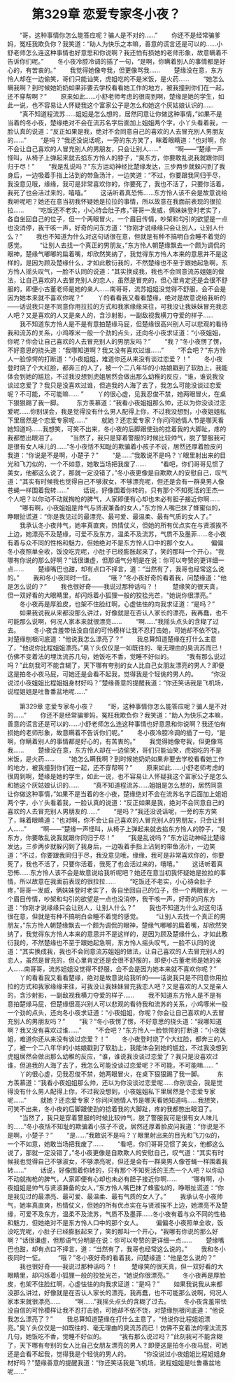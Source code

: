 # 　　第329章 恋爱专家冬小夜？
　　“哥，这种事情你怎么能答应呢？骗人是不对的……”
　　你还不是经常骗爹妈，冤枉我欺负你？我笑道：“助人为快乐之本嘛，善意的谎言还是可以的……小舒老师怎么连这种事情也好意思和你说啊？我还怕有损她的老师形象，故意瞒着不告诉你们呢。”
　　冬小夜冷腔冷调的插了一句，“是啊，你瞒着别人的事情都是好心的，有苦衷的。”
　　我觉得她像夸我，但更像骂我……
　　楚缘没在意，东方怜人却在一边偷笑，哥们只能讪笑，虎姐吃的不是米饭，是火药……
　　“她怎么瞒我啊？到时候她奶奶如果非要去学校看看她工作的地方，被我撞到你们在一起，还不穿帮啊？”
　　原来如此……小舒老师考虑的很周到啊，楚缘是她的学生，如此一说，也不容易让人怀疑我这个富家公子是怎么和她这个灰姑娘认识的……
　　“真不知道程流苏……姐姐是怎么想的，居然同意让你做这种事情，”如果不是当着的冬小夜，楚缘绝对不会在流苏名字后面加上姐姐两个字，小丫头看着我，一脸认真的说道：“反正如果是我，绝对不会同意自己的喜欢的人去冒充别人男朋友的……”
　　“是吗？”我还没说话呢，一旁的东方笑了，眯着眼睛道：“也对啊，你不会让自己喜欢的人冒充别人的男朋友，只会让别人……”
　　“啊——”楚缘一声怪叫，从椅子上弹起来就去掐东方怜人的脖子，“臭东方，你要敢乱说我就跟你同归于尽！”
　　“我是乱说吗？”东方运动神经比楚缘发达，三步两步就躲闪到了我身后，一边吸着手指上沾到的带鱼汤汁，一边笑道：“不过，你要跟我同归于尽，我没意见哦，缘缘，我可是非常喜欢你的，你要死了，我也不活了，只要你活着，我死了也会活过来的，嘻嘻。”
　　这话听着真恐怖……东方怜人该不会是故意说给我听呢吧？她还在意当初我怀疑她是拉拉的事情，所以故意在我面前表现的很拉拉……
　　“吃饭还不老实，小心待会肚子疼，”哥哥一发威，俩妹妹登时老实了，各自坐回自己的位子，但一个两眼冒火，一个眉目传情，吵架和勾引的欲望是一点也没消停，我干咳一声，好奇的问东方道：“你刚才说缘缘只会让别人，让别人什么？”
　　我也不知道为什么对这句话很在意，但就是有种不搞明白会睡不着觉的感觉。
　　“让别人去找一个真正的男朋友，”东方怜人朝楚缘飘去一个颇为调侃的眼神，楚缘气嘟嘟的扁着嘴，却欣然笑纳了，我觉得东方怜人本来的意思并不是这样的，是因为顾及楚缘什么，才如此敷衍我的，不然楚缘也不至于跟她起急啊，东方怜人摇头叹气，一脸不认同的说道：“其实换成我，我也不会同意流苏姐姐的做法，让自己喜欢的人去冒充别人的恋人，虽然是冒充的，但心里肯定还是会很不舒服的，即便小古董老师是她的亲人……南哥哥，流苏姐姐没觉得不舒服，会不会是因为她本来就不喜欢你呢？”
　　丫的看看我又看看楚缘，绝对是故意说给我听的——话说我只是不同意你用拉拉的方式和我家缘缘来往，可我没让我妹妹冒充我恋人吧？又是喜欢的人又是亲人的，含沙射影，一副敌视我横刀夺爱的样子……
　　我不知道东方怜人是不是有意拍楚缘马屁，但楚缘很高兴别人可以悲观的看待我和流苏的关系，小鸡啄米一般一个劲的点头，还向冬小夜求证道：“小夜姐姐，你呢？你会让自己喜欢的人去冒充别人的男朋友吗？”
　　“我？”冬小夜愣了愣，不好意思的挠头道：“我哪知道啊？我又没有喜欢过谁……”
　　“不会吧？”东方怜人一脸惊愕的打断道：“小夜姐姐，难道你还从来没有谈过恋爱？！”
　　冬小夜登时烧了个大红脸，都奔三的人了，被一个二八年华的小姑娘戳到了软肋上，我能体会到她的尴尬，不过我没想到虎姐居然会做出那么幼稚的反应，“谁，谁说我没谈过恋爱了？我只是没喜欢过谁，但追我的人海了去了，我怎么可能没谈过恋爱呢？不可能，不可能嘛…… ”
　　丫的很心虚，见我忍俊不禁，她两眼冒火，在桌下狠狠踢了我一脚。
　　东方羡慕道：“我看小夜姐姐那么帅，还以为你没谈过恋爱呢……你别误会，我是觉得没有什么男人配得上你，不过我没想到，小夜姐姐私下里居然是个恋爱专家呢……”
　　就她？还恋爱专家？你问问她情人节是哪天看她知道吗……我想笑，可笑不出来，冬小夜的后脚跟使劲的捻着我的大脚趾，疼的我都憋出眼泪了。
　　“当然了，我只是穿着警服的时候比较帅气，脱了警服我可是很有女人味儿的……”冬小夜恬不知耻的欺骗着小孩子不说，居然还厚着脸皮问我道：“你说是不是啊，小楚子？”
　　“是……”我敢说不是吗？丫眼里射出来的目光和飞刀似的，一个不如意，她敢当场把我废了……
　　“看吧，你们哥哥见惯了美女，他都这么说了，那就一定没错了，”冬小夜更像是自欺欺人的安慰自己，叹气道：“其实有时候我也觉得自己不够淑女，不够漂亮呢，但还是会有一群臭男人像苍蝇一样围着我转……”
　　话说，好像围着你转的，只有那个不知死活的王杰一个人吧？以你动不动就掏枪的脾气，人家即便有心却也未必有胆子接近你啊……
　　“哪有啊，小夜姐姐是帅气与贤淑兼备的女人，”东方怜人嘴巴抹了蜂蜜似的，睁眼扯谎道：“你是我见过的最漂亮、最可爱、最温柔、最有气质的女人了。”
　　我承认冬小夜帅气，她率真直爽，热情仗义，但她的所有优点实在与贤淑挨不上边，她漂亮不及楚缘，可爱不及东方，温柔不及流苏，气质不及墨菲……冬小夜有着与众不同的性格和魅力，但她绝对不是东方怜人口中的那个女人。
　　偏偏冬小夜照单全收，饭没吃完呢，小肚子已经膨胀起来了，笑的那叫一个开心，“我哪有你说的那么好啊？”话很谦虚，但那语气分明是在说：你可以夸赞的更详细一点……
　　楚缘嘴巴也甜，却有点口不择言，道：“当然有了，我哥也经常这么说的。”
　　我和冬小夜同时一怔。
　　“哦？”冬小夜好奇的看着我，问楚缘道：“他是怎么说的？”
　　我也很好奇——我说过那种话吗？！
　　楚缘笑的很天真，但一双好看的大眼睛里，却闪烁着小狐狸一般的狡狯光芒，“她说你很漂亮。”
　　冬小夜再是厚脸皮，也架不住脸红啊，心虚怯怯的向我求证道：“是吗？”
　　如果我说我从来都没那么讲过，好像就是在否认人家长的漂亮，我再蠢，也不可能那么说啊，何况人家本来就很漂亮……
　　“啊……”我摇头点头的含糊了过去。
　　冬小夜含羞带怯没自信的可怜模样让我不忍打击她，可她却不依不饶，对楚缘刨根问底道：“他说我怎么漂亮了？”
　　我总算知道楚缘在打什么主意了，“他说你比程姐姐漂亮。”臭丫头仅仅是一如既往的、毫无理由的臭流苏而已！仿佛不变着法的埋汰流苏几句，她饭吃不香，觉睡不好似的。
　　“我有那么说过吗？”此刻我可不能含糊了，天下哪有夸别的女人比自己女朋友漂亮的男人？即便这是拍冬小夜马屁，可她还是会看不起我，觉得我是个轻佻的男人的。
　　“你没说过小夜姐姐比程姐姐身材好吗？”楚缘善意的提醒我道：“你还笑话我是飞机场，说程姐姐是吐鲁番盆地呢……”

　　第329章 恋爱专家冬小夜？
　　“哥，这种事情你怎么能答应呢？骗人是不对的……”
　　你还不是经常骗爹妈，冤枉我欺负你？我笑道：“助人为快乐之本嘛，善意的谎言还是可以的……小舒老师怎么连这种事情也好意思和你说啊？我还怕有损她的老师形象，故意瞒着不告诉你们呢。”
　　冬小夜冷腔冷调的插了一句，“是啊，你瞒着别人的事情都是好心的，有苦衷的。”
　　我觉得她像夸我，但更像骂我……
　　楚缘没在意，东方怜人却在一边偷笑，哥们只能讪笑，虎姐吃的不是米饭，是火药……
　　“她怎么瞒我啊？到时候她奶奶如果非要去学校看看她工作的地方，被我撞到你们在一起，还不穿帮啊？”
　　原来如此……小舒老师考虑的很周到啊，楚缘是她的学生，如此一说，也不容易让人怀疑我这个富家公子是怎么和她这个灰姑娘认识的……
　　“真不知道程流苏……姐姐是怎么想的，居然同意让你做这种事情，”如果不是当着的冬小夜，楚缘绝对不会在流苏名字后面加上姐姐两个字，小丫头看着我，一脸认真的说道：“反正如果是我，绝对不会同意自己的喜欢的人去冒充别人男朋友的……”
　　“是吗？”我还没说话呢，一旁的东方笑了，眯着眼睛道：“也对啊，你不会让自己喜欢的人冒充别人的男朋友，只会让别人……”
　　“啊——”楚缘一声怪叫，从椅子上弹起来就去掐东方怜人的脖子，“臭东方，你要敢乱说我就跟你同归于尽！”
　　“我是乱说吗？”东方运动神经比楚缘发达，三步两步就躲闪到了我身后，一边吸着手指上沾到的带鱼汤汁，一边笑道：“不过，你要跟我同归于尽，我没意见哦，缘缘，我可是非常喜欢你的，你要死了，我也不活了，只要你活着，我死了也会活过来的，嘻嘻。”
　　这话听着真恐怖……东方怜人该不会是故意说给我听呢吧？她还在意当初我怀疑她是拉拉的事情，所以故意在我面前表现的很拉拉……
　　“吃饭还不老实，小心待会肚子疼，”哥哥一发威，俩妹妹登时老实了，各自坐回自己的位子，但一个两眼冒火，一个眉目传情，吵架和勾引的欲望是一点也没消停，我干咳一声，好奇的问东方道：“你刚才说缘缘只会让别人，让别人什么？”
　　我也不知道为什么对这句话很在意，但就是有种不搞明白会睡不着觉的感觉。
　　“让别人去找一个真正的男朋友，”东方怜人朝楚缘飘去一个颇为调侃的眼神，楚缘气嘟嘟的扁着嘴，却欣然笑纳了，我觉得东方怜人本来的意思并不是这样的，是因为顾及楚缘什么，才如此敷衍我的，不然楚缘也不至于跟她起急啊，东方怜人摇头叹气，一脸不认同的说道：“其实换成我，我也不会同意流苏姐姐的做法，让自己喜欢的人去冒充别人的恋人，虽然是冒充的，但心里肯定还是会很不舒服的，即便小古董老师是她的亲人……南哥哥，流苏姐姐没觉得不舒服，会不会是因为她本来就不喜欢你呢？”
　　丫的看看我又看看楚缘，绝对是故意说给我听的——话说我只是不同意你用拉拉的方式和我家缘缘来往，可我没让我妹妹冒充我恋人吧？又是喜欢的人又是亲人的，含沙射影，一副敌视我横刀夺爱的样子……
　　我不知道东方怜人是不是有意拍楚缘马屁，但楚缘很高兴别人可以悲观的看待我和流苏的关系，小鸡啄米一般一个劲的点头，还向冬小夜求证道：“小夜姐姐，你呢？你会让自己喜欢的人去冒充别人的男朋友吗？”
　　“我？”冬小夜愣了愣，不好意思的挠头道：“我哪知道啊？我又没有喜欢过谁……”
　　“不会吧？”东方怜人一脸惊愕的打断道：“小夜姐姐，难道你还从来没有谈过恋爱？！”
　　冬小夜登时烧了个大红脸，都奔三的人了，被一个二八年华的小姑娘戳到了软肋上，我能体会到她的尴尬，不过我没想到虎姐居然会做出那么幼稚的反应，“谁，谁说我没谈过恋爱了？我只是没喜欢过谁，但追我的人海了去了，我怎么可能没谈过恋爱呢？不可能，不可能嘛…… ”
　　丫的很心虚，见我忍俊不禁，她两眼冒火，在桌下狠狠踢了我一脚。
　　东方羡慕道：“我看小夜姐姐那么帅，还以为你没谈过恋爱呢……你别误会，我是觉得没有什么男人配得上你，不过我没想到，小夜姐姐私下里居然是个恋爱专家呢……”
　　就她？还恋爱专家？你问问她情人节是哪天看她知道吗……我想笑，可笑不出来，冬小夜的后脚跟使劲的捻着我的大脚趾，疼的我都憋出眼泪了。
　　“当然了，我只是穿着警服的时候比较帅气，脱了警服我可是很有女人味儿的……”冬小夜恬不知耻的欺骗着小孩子不说，居然还厚着脸皮问我道：“你说是不是啊，小楚子？”
　　“是……”我敢说不是吗？丫眼里射出来的目光和飞刀似的，一个不如意，她敢当场把我废了……
　　“看吧，你们哥哥见惯了美女，他都这么说了，那就一定没错了，”冬小夜更像是自欺欺人的安慰自己，叹气道：“其实有时候我也觉得自己不够淑女，不够漂亮呢，但还是会有一群臭男人像苍蝇一样围着我转……”
　　话说，好像围着你转的，只有那个不知死活的王杰一个人吧？以你动不动就掏枪的脾气，人家即便有心却也未必有胆子接近你啊……
　　“哪有啊，小夜姐姐是帅气与贤淑兼备的女人，”东方怜人嘴巴抹了蜂蜜似的，睁眼扯谎道：“你是我见过的最漂亮、最可爱、最温柔、最有气质的女人了。”
　　我承认冬小夜帅气，她率真直爽，热情仗义，但她的所有优点实在与贤淑挨不上边，她漂亮不及楚缘，可爱不及东方，温柔不及流苏，气质不及墨菲……冬小夜有着与众不同的性格和魅力，但她绝对不是东方怜人口中的那个女人。
　　偏偏冬小夜照单全收，饭没吃完呢，小肚子已经膨胀起来了，笑的那叫一个开心，“我哪有你说的那么好啊？”话很谦虚，但那语气分明是在说：你可以夸赞的更详细一点……
　　楚缘嘴巴也甜，却有点口不择言，道：“当然有了，我哥也经常这么说的。”
　　我和冬小夜同时一怔。
　　“哦？”冬小夜好奇的看着我，问楚缘道：“他是怎么说的？”
　　我也很好奇——我说过那种话吗？！
　　楚缘笑的很天真，但一双好看的大眼睛里，却闪烁着小狐狸一般的狡狯光芒，“她说你很漂亮。”
　　冬小夜再是厚脸皮，也架不住脸红啊，心虚怯怯的向我求证道：“是吗？”
　　如果我说我从来都没那么讲过，好像就是在否认人家长的漂亮，我再蠢，也不可能那么说啊，何况人家本来就很漂亮……
　　“啊……”我摇头点头的含糊了过去。
　　冬小夜含羞带怯没自信的可怜模样让我不忍打击她，可她却不依不饶，对楚缘刨根问底道：“他说我怎么漂亮了？”
　　我总算知道楚缘在打什么主意了，“他说你比程姐姐漂亮。”臭丫头仅仅是一如既往的、毫无理由的臭流苏而已！仿佛不变着法的埋汰流苏几句，她饭吃不香，觉睡不好似的。
　　“我有那么说过吗？”此刻我可不能含糊了，天下哪有夸别的女人比自己女朋友漂亮的男人？即便这是拍冬小夜马屁，可她还是会看不起我，觉得我是个轻佻的男人的。
　　“你没说过小夜姐姐比程姐姐身材好吗？”楚缘善意的提醒我道：“你还笑话我是飞机场，说程姐姐是吐鲁番盆地呢……”
